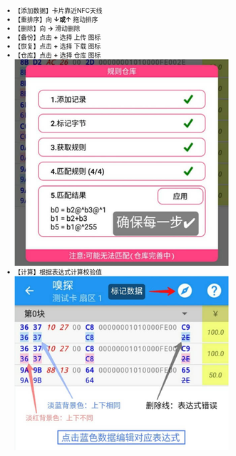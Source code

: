 - 【添加数据】卡片靠近NFC天线
- 【重排序】向 **↓**或**↑** 拖动排序
- 【删除】向 **→** 滑动删除
- 【备份】点击 **+** 选择 上传 图标
- 【恢复】点击 **+** 选择 下载 图标
- 【仓库】点击 **+** 选择 仓库 图标
  ![image](./img/tips_repo.jpg)
- 【计算】根据表达式计算校验值
  ![image](./img/tips_sniffer.jpg)